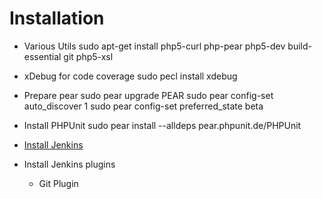 

# Installation

* Various Utils
	sudo apt-get install php5-curl php-pear php5-dev build-essential git php5-xsl

* xDebug for code coverage
	sudo pecl install xdebug

* Prepare pear
	sudo pear upgrade PEAR
	sudo pear config-set auto_discover 1
	sudo pear config-set preferred_state beta

* Install PHPUnit
	sudo pear install --alldeps pear.phpunit.de/PHPUnit

* [Install Jenkins](http://jenkins-ci.org/ "Jenkins")


* Install Jenkins plugins
	* Git Plugin
